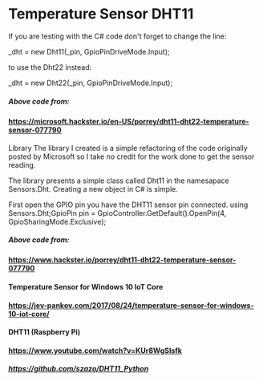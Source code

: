 # Temperature Sensor DHT11

If you are testing with the C# code don't forget to change the line:

_dht = new Dht11(_pin, GpioPinDriveMode.Input);

to use the Dht22 instead:

_dht = new Dht22(_pin, GpioPinDriveMode.Input);

##### Above code from:
#### https://microsoft.hackster.io/en-US/porrey/dht11-dht22-temperature-sensor-077790

Library
The library I created is a simple refactoring of the code originally posted by Microsoft so I take no credit for the work done to get the sensor reading.

The library presents a simple class called Dht11 in the namesapace Sensors.Dht. Creating a new object in C# is simple.

First open the GPIO pin you have the DHT11 sensor pin connected.
using Sensors.Dht;GpioPin pin = GpioController.GetDefault().OpenPin(4, GpioSharingMode.Exclusive);

##### Above code from:
#### https://www.hackster.io/porrey/dht11-dht22-temperature-sensor-077790

#### Temperature Sensor for Windows 10 IoT Core
#### https://jev-pankov.com/2017/08/24/temperature-sensor-for-windows-10-iot-core/

#### DHT11 (Raspberry Pi)
#### https://www.youtube.com/watch?v=KUr8WgSIsfk
##### https://github.com/szazo/DHT11_Python
